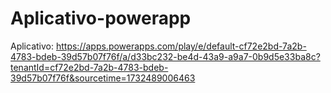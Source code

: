 # Aplicativo-powerapp


Aplicativo:
https://apps.powerapps.com/play/e/default-cf72e2bd-7a2b-4783-bdeb-39d57b07f76f/a/d33bc232-be4d-43a9-a9a7-0b9d5e33ba8c?tenantId=cf72e2bd-7a2b-4783-bdeb-39d57b07f76f&sourcetime=1732489006463

